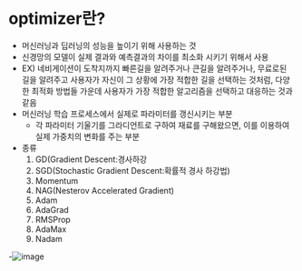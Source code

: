 # optimizer란?
-  머신러닝과 딥러닝의 성능을 높이기 위해 사용하는 것
- 신경망의 모델이 실제 결과와 예측결과의 차이를 최소화 시키기 위해서 사용
- EX) 네비게이션이 도착지까지 빠른길을 알려주거나 큰길을 알려주거나, 무료로된 길을 알려주고 사용자가 자신이 그 상황에 가장 적합한 길을 선택하는 것처럼, 다양한 최적화 방법들 가운데 사용자가 가장 적합한 알고리즘을 선택하고 대응하는 것과 같음
- 머신러닝 학습 프로세스에서 실제로 파라미터를 갱신시키는 부분
  - 각 파라미터 기울기를 그라디언트로 구하여 재료를 구해왔으면, 이를 이용하여 실제 가중치의 변화를 주는 부분
- 종류
  1. GD(Gradient Descent:경사하강
  2. SGD(Stochastic Gradient Descent:확률적 경사 하강법)
  3. Momentum
  4. NAG(Nesterov Accelerated Gradient)
  5. Adam
  6. AdaGrad
  7. RMSProp
  8. AdaMax
  9. Nadam
 
 -![image](https://user-images.githubusercontent.com/88295944/131448438-4e7652fc-bb7a-49b3-8668-39edabc86666.png)

